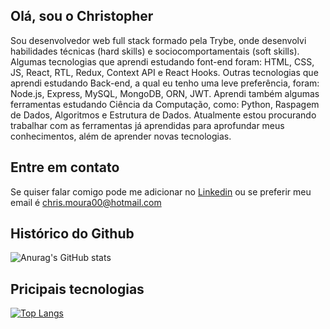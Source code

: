 ## Olá, sou o Christopher
Sou desenvolvedor web full stack formado pela Trybe, onde desenvolvi habilidades técnicas (hard skills) e sociocomportamentais (soft skills). Algumas tecnologias que aprendi estudando font-end foram: HTML, CSS, JS, React, RTL, Redux, Context API e React Hooks. Outras tecnologias que aprendi estudando Back-end, a qual eu tenho uma leve preferência, foram: Node.js, Express, MySQL, MongoDB, ORN, JWT. Aprendi também algumas ferramentas estudando Ciência da Computação, como: Python, Raspagem de Dados, Algoritmos e Estrutura de Dados. Atualmente estou procurando trabalhar com as ferramentas já aprendidas para aprofundar meus conhecimentos, além de aprender novas tecnologias.

## Entre em contato
Se quiser falar comigo pode me adicionar no [Linkedin](https://www.linkedin.com/in/christopher-moura "www.linkedin.com/in/christopher-moura") ou se preferir meu email é chris.moura00@hotmail.com

## Histórico do Github

![Anurag's GitHub stats](https://github-readme-stats.vercel.app/api?username=chrismoura2000&show_icons=true&theme=radical)


## Pricipais tecnologias 
[![Top Langs](https://github-readme-stats.vercel.app/api/top-langs/?username=chrismoura2000&layout=compact&theme=radical)](https://github.com/anuraghazra/github-readme-stats)
